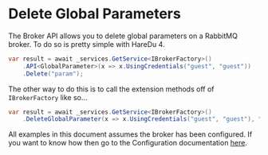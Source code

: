 # Delete Global Parameters

The Broker API allows you to delete global parameters on a RabbitMQ broker. To do so is pretty simple with HareDu 4.

```c#
var result = await _services.GetService<IBrokerFactory>()
    .API<GlobalParameter>(x => x.UsingCredentials("guest", "guest"))
    .Delete("param");
```
The other way to do this is to call the extension methods off of ```IBrokerFactory``` like so...

```c#
var result = await _services.GetService<IBrokerFactory>()
    .DeleteGlobalParameter(x => x.UsingCredentials("guest", "guest"), "param");
```

All examples in this document assumes the broker has been configured. If you want to know how then go to the Configuration documentation [here](https://github.com/ahives/HareDu3/blob/master/docs/configuration.md).

